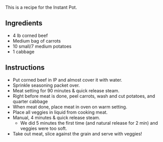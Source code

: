 This is a recipe for the Instant Pot.

## Ingredients

- 4 lb corned beef
- Medium bag of carrots
- 10 small/7 medium potatoes
- 1 cabbage

## Instructions

- Put corned beef in IP and almost cover it with water.
- Sprinkle seasoning packet over.
- Meat setting for 90 minutes & quick release steam.
- Right before meat is done, peel carrots, wash and cut potatoes, and quarter cabbage
- When meat done, place meat in oven on warm setting.
- Place all veggies in liquid from cooking meat.
- Manual, 4 minutes & quick release steam.
    - We did 5 minutes the first time (and natural release for 2 min) and veggies were too soft.
- Take out meat, slice against the grain and serve with veggies!
